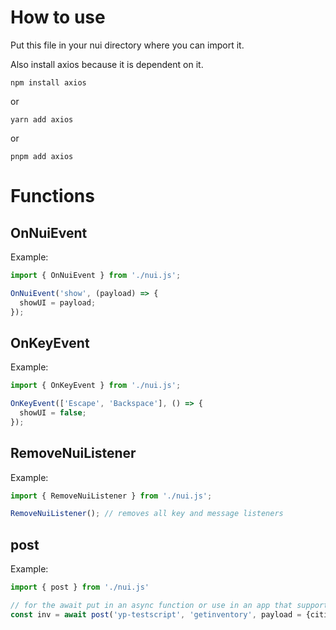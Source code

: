 # How to use

Put this file in your nui directory where you can import it.

Also install axios because it is dependent on it.

```shell
npm install axios
```

or

```shell
yarn add axios
```

or

```shell
pnpm add axios
```

# Functions

## OnNuiEvent

Example:

```js
import { OnNuiEvent } from './nui.js';

OnNuiEvent('show', (payload) => {
  showUI = payload;
});
```

## OnKeyEvent

Example:

```js
import { OnKeyEvent } from './nui.js';

OnKeyEvent(['Escape', 'Backspace'], () => {
  showUI = false;
});
```

## RemoveNuiListener

Example:

```js
import { RemoveNuiListener } from './nui.js';

RemoveNuiListener(); // removes all key and message listeners
```

## post

Example:

```js
import { post } from './nui.js'

// for the await put in an async function or use in an app that supports toplevel await.
const inv = await post('yp-testscript', 'getinventory', payload = {citizenid = 'ABC12345'})
```
